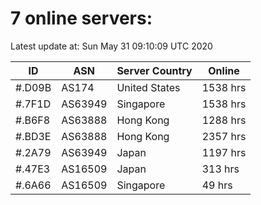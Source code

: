 # 7 online servers:

Latest update at: Sun May 31 09:10:09 UTC 2020

| ID | ASN | Server Country | Online |
| -- | --- | -------------- | ------ |
| #.D09B | AS174 | United States | 1538 hrs |
| #.7F1D | AS63949 | Singapore | 1538 hrs |
| #.B6F8 | AS63888 | Hong Kong | 1288 hrs |
| #.BD3E | AS63888 | Hong Kong | 2357 hrs |
| #.2A79 | AS63949 | Japan | 1197 hrs |
| #.47E3 | AS16509 | Japan | 313 hrs |
| #.6A66 | AS16509 | Singapore | 49 hrs |

